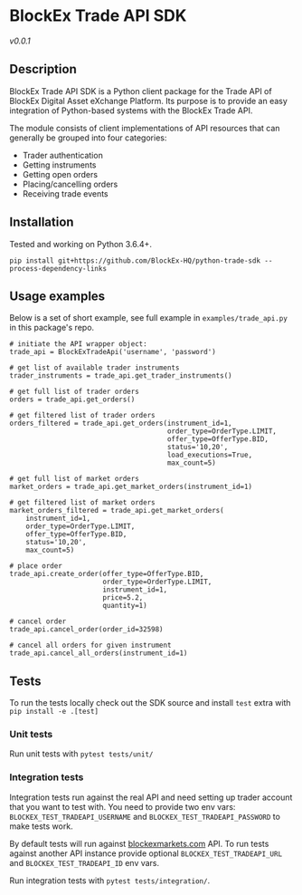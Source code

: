 # BlockEx Trade API SDK
_v0.0.1_

## Description
BlockEx Trade API SDK is a Python client package for the Trade API
of BlockEx Digital Asset eXchange Platform. Its purpose is to provide an
easy integration of Python-based systems with the BlockEx Trade API.

The module consists of client implementations of API resources that
can generally be grouped into four categories:

 - Trader authentication
 - Getting instruments
 - Getting open orders
 - Placing/cancelling orders
 - Receiving trade events

## Installation
Tested and working on Python 3.6.4+.

```
pip install git+https://github.com/BlockEx-HQ/python-trade-sdk --process-dependency-links
```

## Usage examples

Below is a set of short example, see full example in 
`examples/trade_api.py` in this package's repo.

```
# initiate the API wrapper object:
trade_api = BlockExTradeApi('username', 'password')

# get list of available trader instruments
trader_instruments = trade_api.get_trader_instruments()

# get full list of trader orders
orders = trade_api.get_orders()

# get filtered list of trader orders
orders_filtered = trade_api.get_orders(instrument_id=1,
                                       order_type=OrderType.LIMIT,
                                       offer_type=OfferType.BID,
                                       status='10,20',
                                       load_executions=True,
                                       max_count=5)

# get full list of market orders
market_orders = trade_api.get_market_orders(instrument_id=1)

# get filtered list of market orders
market_orders_filtered = trade_api.get_market_orders(
	instrument_id=1,
	order_type=OrderType.LIMIT,
	offer_type=OfferType.BID,
	status='10,20',
	max_count=5)

# place order
trade_api.create_order(offer_type=OfferType.BID,
                       order_type=OrderType.LIMIT,
                       instrument_id=1,
                       price=5.2,
                       quantity=1)

# cancel order
trade_api.cancel_order(order_id=32598)

# cancel all orders for given instrument
trade_api.cancel_all_orders(instrument_id=1)
```

## Tests
To run the tests locally check out the SDK source 
and install `test` extra with `pip install -e .[test]`

### Unit tests
Run unit tests with `pytest tests/unit/`

### Integration tests
Integration tests run against the real API and need setting up trader 
account that you want to test with. You need to provide two env vars:
`BLOCKEX_TEST_TRADEAPI_USERNAME` and `BLOCKEX_TEST_TRADEAPI_PASSWORD`
to make tests work. 

By default tests will run against 
[blockexmarkets.com](https://blockexmarkets.com) API. To run tests against
another API instance provide optional `BLOCKEX_TEST_TRADEAPI_URL` 
and `BLOCKEX_TEST_TRADEAPI_ID` env vars.

Run integration tests with `pytest tests/integration/`.
